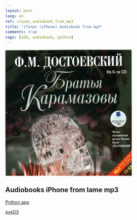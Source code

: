 ```yaml
---
layout: post
lang: en
ref: itunes_audiobook_from_mp3
title: "iTunes (iPhone) Audiobook from mp3"
comments: true
tags: [iOS, audiobook, python]
---
```

![](/images/brothers_karamazov_ardis.jpg)

## Audiobooks iPhone from lame mp3

[Python app](https://github.com/masterandrey/itunes-audiobook-from-mp3)

[eyeD3](https://eyed3.readthedocs.io/en/latest/)

